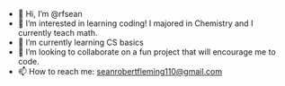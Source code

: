 - 👋 Hi, I’m @rfsean
- 👀 I’m interested in learning coding! I majored in Chemistry and I currently teach math. 
- 🌱 I’m currently learning CS basics
- 💞️ I’m looking to collaborate on a fun project that will encourage me to code.
- 📫 How to reach me: seanrobertfleming110@gmail.com

<!---
rfsean/rfsean is a ✨ special ✨ repository because its `README.md` (this file) appears on your GitHub profile.
You can click the Preview link to take a look at your changes.
--->
